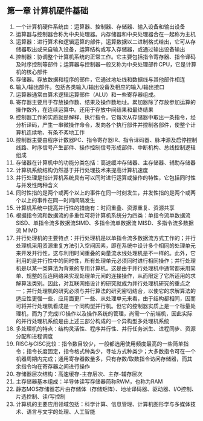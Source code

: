 ## 第一章 计算机硬件基础
1. 一个计算机硬件系统由：运算器、控制器、存储器、输入设备和输出设备
2. 运算器与控制器合称为中央处理器。内存储器和中央处理器合在一起称为主机
3. 运算器：进行算术和逻辑运算的部件，运算数据以二进制格式给出，它可从存储器取出或来自输入设备，运算结构或写入存储器，或通过输出设备输出
4. 控制器：协调整个计算机系统的正常工作。它主要包括指令寄存器、指令译码及时序控制等部件；运算器与控制器一般又称为中央处理部件CPU，它是计算机的核心部件
5. 存储器。存放数据和程序的部件，它通过地址线和数据线与其他部件相连
6. 输入/输出部件。包括各类输入/输出设备及相应的输入/输出接口
7. 运算器通常由算术逻辑运算部件（ALU）和一些寄存器组成。
8. 寄存器主要用于存放操作数、结果及操作数地址。累加器除了存放参加运算的操作数外，在连续运算中。还用于存放中间结果和最终结果
9. 控制器工作的实质就是解释、执行指令。它每次从存储器中取出一条指令，经分析译码，产生一串微操作命令，发向各个执行部件并控制各部件，使整个计算机连续地、有条不紊地工作
10. 控制器主要由程序计数器PC、指令寄存器IR、指令译码器、脉冲源及启停控制线路、时序信号产生部件、操作控制信号形成部件、中断机构、总线控制逻辑组成
11. 存储器在计算机中的功能分类包括：高速缓冲存储器、主存储器、辅助存储器
12. 计算机系统结构仍然基于并行处理技术来提高计算机速度
13. 并行处理是指计算机系统具有可以同时进行运算或操作的特性，它包括同时性与并发性两种含义
14. 同时性指的是两个或两个以上的事件在同一时刻发生，并发性指的是两个或两个以上的事件在同一时间间隔发生
15. 计算机系统中提高并行性的措施有：时间重叠、资源重复、资源共享
16. 根据指令流和数据流的多重性可将计算机系统分为四类：单指令流单数据流 SISD、单指令流多数据流SIMD、多指令流单数据流 MISD、多指令流多数据流 MIMD
17. 并行处理机的主要特点：并行处理机是以单指令流多数据流方式工作的；并行处理机采用资源重复方法引入空间因素，即在系统中设计多个相同的处理单元来开发并行性，这与利用时间重叠的向量流水线处理机是不一样的。此外，它利用的是并行性中的同时性，所有处理单元必须同时进行相同操作；并行处理机是以某一类算法为背景的专用计算机。这是由于并行处理机中通常都采用简单、规整的互连网络来实现处理单元间的连接操作，从而限定了它所适用的求解算法类别。因此，对互联网络设计的研究就成为并行处理机研究的重点之一；并行处理机的研究必须与并行算法的研究密切结合，以使它的求解算法的适应性更强一些，应用面更广一些、从处理单元来看，由于结构都相同，因而可将并行处理机看成是一个同构型并行机。但它的控制器实质上是一个标量处理机，而为了完成I/O操作以及操作系统的管理，尚需一个前端机，因此实际的并行处理机系统是由上述三部分构成的一个异构型多处理机系统
18. 多处理机的特点：结构灵活性、程序并行性、并行任务派生、进程同步、资源分配和进程调度
19. RISC与CISC比较：指令数目较少，一般都选用使用频度最高的一些简单指令；指令长度固定，指令格式种类少，寻址方式种类少；大多数指令可在一个机器周期内完成；通用寄存器数量多，只有存数/取数指令访问存储器，而其余指令均在寄存器之间进行操作
20. 存储器层次结构：高速缓存-主存层次、主存-辅存层次
21. 主存储器基本组成：半导体读写存储器简称RWM，也称为RAM
22. 静态MOS存储器芯片由存储体（存储矩阵）、地址译码器、驱动器、I/O控制、片选控制、读/写控制
23. 计算机的主要应用领域包括：科学计算、信息管理、计算机图形学与多媒体技术、语言与文字的处理、人工智能